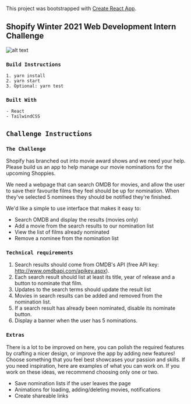 This project was bootstrapped with [Create React App](https://github.com/facebook/create-react-app).

## Shopify Winter 2021 Web Development Intern Challenge

![alt text](https://i.imgur.com/E1WTN8h.gif)

### `Build Instructions`

```
1. yarn install
2. yarn start
3. Optional: yarn test
```

### `Built With`

```
- React
- TailwindCSS
```

##

## `Challenge Instructions`

### `The Challenge`

Shopify has branched out into movie award shows and we need your help. Please build us an app to help manage our movie nominations for the upcoming Shoppies.

We need a webpage that can search OMDB for movies, and allow the user to save their favourite films they feel should be up for nomination. When they've selected 5 nominees they should be notified they're finished.

We'd like a simple to use interface that makes it easy to:

- Search OMDB and display the results (movies only)
- Add a movie from the search results to our nomination list
- View the list of films already nominated
- Remove a nominee from the nomination list

### `Technical requirements`

1. Search results should come from OMDB's API (free API key: http://www.omdbapi.com/apikey.aspx).
2. Each search result should list at least its title, year of release and a button to nominate that film.
3. Updates to the search terms should update the result list
4. Movies in search results can be added and removed from the nomination list.
5. If a search result has already been nominated, disable its nominate button.
6. Display a banner when the user has 5 nominations.

### `Extras`

There is a lot to be improved on here, you can polish the required features by crafting a nicer design, or improve the app by adding new features! Choose something that you feel best showcases your passion and skills.
If you need inspiration, here are examples of what you can work on. If you work on these ideas, we recommend choosing only one or two.

- Save nomination lists if the user leaves the page
- Animations for loading, adding/deleting movies, notifications
- Create shareable links
